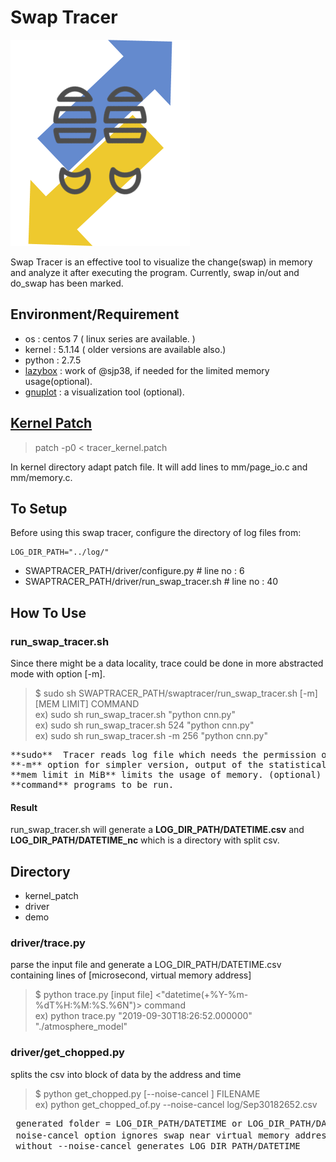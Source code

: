 # Swap Tracer
![swaptracer](./icon.png)

Swap Tracer is an effective tool to visualize the change(swap) in memory and analyze it after executing the program. Currently, swap in/out and do_swap has been marked.

## Environment/Requirement
+ os : centos 7 ( linux series are available. )
+ kernel : 5.1.14 ( older versions are available also.)  
+ python : 2.7.5
+ [lazybox](https://github.com/sjp38/lazybox) : work of @sjp38, if needed for the limited memory usage(optional).
+ [gnuplot](http://www.gnuplot.info/) : a visualization tool (optional).

## [Kernel Patch](https://github.com/lynring24/swap_tracer/blob/master/tracer_kernel.patch)
> patch -p0 < tracer_kernel.patch   

In kernel directory adapt patch file. It will add lines to mm/page_io.c and mm/memory.c.

## To Setup
Before using this swap tracer, configure the directory of log files from:

```
LOG_DIR_PATH="../log/" 
```
+ SWAPTRACER_PATH/driver/configure.py   # line no : 6 
+ SWAPTRACER_PATH/driver/run\_swap\_tracer.sh  # line no : 40


## How To Use
### run_swap_tracer.sh
Since there might be a data locality, trace could be done in more abstracted mode with option [-m].

> $ sudo  sh   SWAPTRACER_PATH/swaptracer/run_swap_tracer.sh \[-m\]  \[MEM LIMIT\] COMMAND        
ex) sudo  sh run_swap_tracer.sh "python cnn.py"  
ex) sudo  sh  run_swap_tracer.sh   524   "python cnn.py"  
ex) sudo  sh  run_swap_tracer.sh  -m   256 "python cnn.py"

<pre>
**sudo**  Tracer reads log file which needs the permission of root.
**-m** option for simpler version, output of the statistical mean value(optional).
**mem limit in MiB** limits the usage of memory. (optional)
**command** programs to be run.
</pre>

#### Result
run_swap_tracer.sh will generate a **LOG_DIR_PATH/DATETIME.csv** and **LOG_DIR_PATH/DATETIME_nc** which is a directory with split csv. 


## Directory 
+ kernel_patch
+ driver 
+ demo


### driver/trace.py
parse the input file and generate a LOG_DIR_PATH/DATETIME.csv containing lines of \[microsecond, virtual memory address\]

> $ python trace.py   [input file]   <"datetime(+%Y-%m-%dT%H:%M:%S.%6N")>  command   
ex) python trace.py   "2019-09-30T18:26:52.000000"   "./atmosphere_model"

### driver/get_chopped.py
splits the csv into block of data by the address and time

> $ python     get_chopped.py     \[--noise-cancel \]   FILENAME             
ex) python     get_chopped_of.py     --noise-cancel   log/Sep30182652.csv
 
<pre>
 generated folder = LOG_DIR_PATH/DATETIME or LOG_DIR_PATH/DATETIME_nc
 noise-cancel option ignores swap near virtual memory address 0 (가상 메모리의 entry 0번 때 페이지들을 제외하고 데이터를 추출함) 
 without --noise-cancel generates LOG_DIR_PATH/DATETIME 
</pre>
